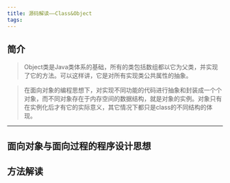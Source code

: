 ```yaml
---
title: 源码解读——Class&Object
tags:
---
```

## 简介
> Object类是Java类体系的基础，所有的类包括数组都以它为父类，并实现了它的方法。可以这样讲，它是对所有实现类公共属性的抽象。

> 在面向对象的编程思想下，对实现不同功能的代码进行抽象和封装成一个个对象，而不同对象存在于内存空间的数据结构，就是对象的实例。对象只有在实例化后才有它的实际意义，其它情况下都只是class的不同结构的体现。
---

## 面向对象与面向过程的程序设计思想

## 方法解读

